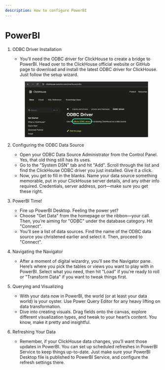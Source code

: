 ```yaml
---
description: How to configure PowerBI
---
```


# PowerBI

1.  ODBC Driver Installation

    * You'll need the ODBC driver for ClickHouse to create a bridge to PowerBI. Head over to the ClickHouse official website or GitHub page to download and install the latest ODBC driver for ClickHouse. Just follow the setup wizard.

    <div align="left"><figure><img src="../.gitbook/assets/1 (17).png" alt=""><figcaption></figcaption></figure></div>
2. Configuring the ODBC Data Source
   * Open your ODBC Data Source Administrator from the Control Panel. Yes, that old thing still has its uses.
   * Go to the "System DSN" tab and hit "Add". Scroll through the list and find the ClickHouse ODBC driver you just installed. Give it a click.
   * Now, you get to fill in the blanks. Name your data source something memorable, put in your ClickHouse server details, and any other info required. Credentials, server address, port—make sure you get these right.
3. PowerBI Time!
   * Fire up PowerBI Desktop. Feeling the power yet?
   * Choose "Get Data" from the homepage or the ribbon—your call. Then, you’re aiming for "ODBC" under the database category. Hit "Connect".
   * You'll see a list of data sources. Find the name of the ODBC data source you christened earlier and select it. Then, proceed to "Connect".
4. Navigating the Navigator
   * After a moment of digital wizardry, you’ll see the Navigator pane. Here’s where you pick the tables or views you want to play with in PowerBI. Select what you need, then hit "Load" if you're ready to roll or "Transform Data" if you want to tweak things first.
5. Querying and Visualizing
   * With your data now in PowerBI, the world (or at least your data world) is your oyster. Use Power Query Editor for any heavy lifting on data transformation.
   * Dive into creating visuals. Drag fields onto the canvas, explore different visualization types, and tweak to your heart’s content. You know, make it pretty and insightful.
6. Refreshing Your Data
   * Remember, if your ClickHouse data changes, you’ll want those updates in PowerBI. You can set up scheduled refreshes in PowerBI Service to keep things up-to-date. Just make sure your PowerBI Desktop file is published to PowerBI Service, and configure the refresh settings there.
